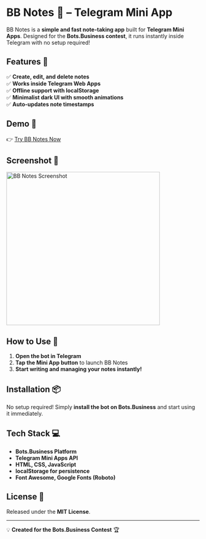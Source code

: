 # BB Notes 📝 – Telegram Mini App  

BB Notes is a **simple and fast note-taking app** built for **Telegram Mini Apps**. Designed for the **Bots.Business contest**, it runs instantly inside Telegram with no setup required!  

## Features 🚀  

✅ **Create, edit, and delete notes**  
✅ **Works inside Telegram Web Apps**  
✅ **Offline support with localStorage**  
✅ **Minimalist dark UI with smooth animations**  
✅ **Auto-updates note timestamps**  

## Demo 🎯  

👉 [Try BB Notes Now](https://t.me/BbNotesWebAppBot)  

## Screenshot 📸  

<img src="https://i.ibb.co/0pbST7Km/Screenshot-2025-03-06-18-34-30-35-948cd9899890cbd5c2798760b2b95377-portrait.png" width="400" alt="BB Notes Screenshot">  

## How to Use 🤖  

1. **Open the bot in Telegram**  
2. **Tap the Mini App button** to launch BB Notes  
3. **Start writing and managing your notes instantly!**  

## Installation 📦  

No setup required! Simply **install the bot on Bots.Business** and start using it immediately.  

## Tech Stack 💻  

- **Bots.Business Platform**  
- **Telegram Mini Apps API**  
- **HTML, CSS, JavaScript**  
- **localStorage for persistence**  
- **Font Awesome, Google Fonts (Roboto)**  

## License 📜  

Released under the **MIT License**.  

---

💡 **Created for the Bots.Business Contest** 🏆  
